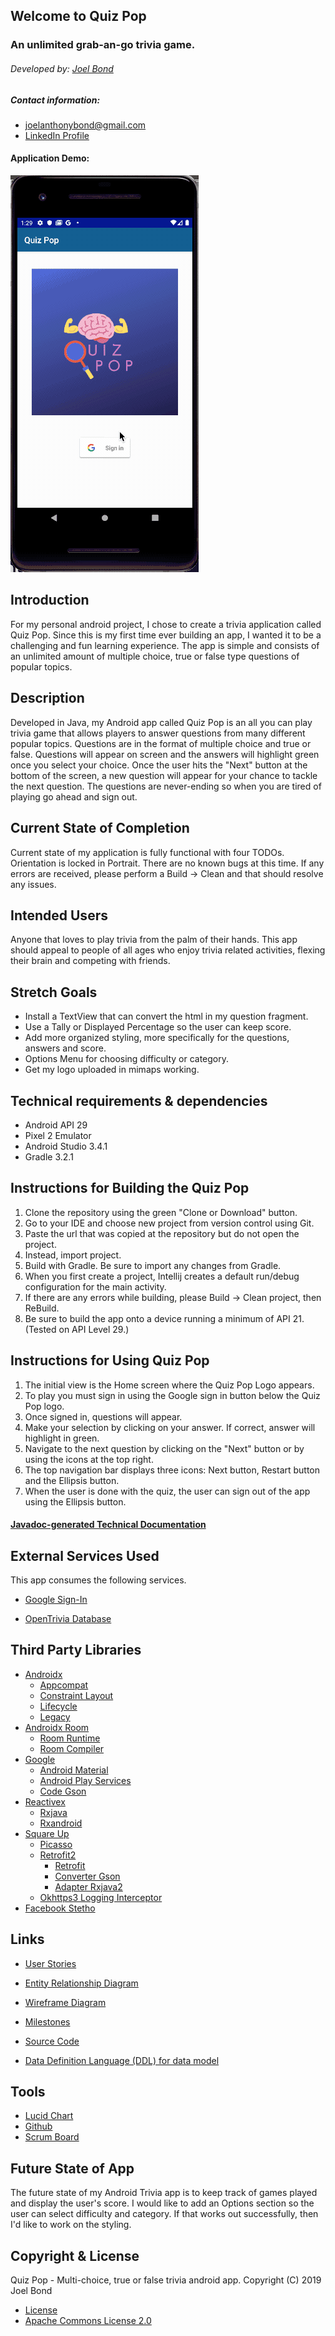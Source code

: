## Welcome to Quiz Pop 
### An unlimited grab-an-go trivia game.  

###### Developed by: [Joel Bond](https://github.com/bondj89) 

##### Contact information:
- [joelanthonybond@gmail.com](https://www.gmail.com)
- [LinkedIn Profile](https://www.linkedin.com/in/bondcsm/)

#### Application Demo: 
![Alt Text](docs/appdemo.gif)

## Introduction 
For my personal android project, I chose to create a trivia application called Quiz Pop. Since this 
is my first time ever building an app, I wanted it to be a challenging and fun learning experience. 
The app is simple and consists of an unlimited amount of multiple choice, true or false type questions 
of popular topics. 

## Description 
Developed in Java, my Android app called Quiz Pop is an all you can play 
trivia game that allows players to answer questions from many different popular topics. 
Questions are in the format of multiple choice and true or false. Questions will appear 
on screen and the answers will highlight green once you select your choice. Once the user 
hits the "Next" button at the bottom of the screen, a new question will appear for your 
chance to tackle the next question. The questions are never-ending so when you are tired of playing
go ahead and sign out. 

## Current State of Completion
Current state of my application is fully functional with four TODOs. 
Orientation is locked in Portrait. There are no known bugs at this time. 
If any errors are received, please perform
a Build -> Clean  and that should resolve any issues. 
 


## Intended Users 
Anyone that loves to play trivia from the palm of their hands. 
This app should appeal to people of all ages who enjoy trivia 
related activities, flexing their brain and competing with friends. 


## Stretch Goals
+ Install a TextView that can convert the html in my question fragment. 
+ Use a Tally or Displayed Percentage so the user can keep score. 
+ Add more organized styling, more specifically for the questions, answers and score.  
+ Options Menu for choosing difficulty or category. 
+ Get my logo uploaded in mimaps working.


## Technical requirements & dependencies
- Android API 29
- Pixel 2 Emulator 
- Android Studio 3.4.1
- Gradle 3.2.1


## Instructions for Building the Quiz Pop
1. Clone the repository using the green "Clone or Download" button.  
2. Go to your IDE and choose new project from version control using Git.
3. Paste the url that was copied at the repository but do not open the project. 
4. Instead, import project. 
5. Build with Gradle. Be sure to import any changes from Gradle.
6. When you first create a project, Intellij creates a default run/debug configuration for the main activity. 
7. If there are any errors while building, please Build -> Clean project, then ReBuild. 
8. Be sure to build the app onto a device running a minimum of API 21.(Tested on API Level 29.)


## Instructions for Using Quiz Pop
1. The initial view is the Home screen where the Quiz Pop Logo appears. 
2. To play you must sign in using the Google sign in button below the Quiz Pop logo. 
3. Once signed in, questions will appear. 
4. Make your selection by clicking on your answer. If correct, answer will highlight in green. 
5. Navigate to the next question by clicking on the "Next" button or by using the icons at the top right. 
5. The top navigation bar displays three icons: Next button, Restart button and the Ellipsis button. 
6. When the user is done with the quiz, the user can sign out of the app using the Ellipsis button.   


#### [Javadoc-generated Technical Documentation](docs/api/overview-summary.html)


## External Services Used
This app consumes the following services. 

+ [Google Sign-In](https://developers.google.com/identity/sign-in/android/start-integrating)

+ [OpenTrivia Database](https://opentdb.com/api_config.php/)


## Third Party Libraries

   + [Androidx](https://developer.android.com/jetpack/androidx)
       + [Appcompat](https://developer.android.com/jetpack/androidx/releases/appcompat)
       + [Constraint Layout](https://developer.android.com/reference/android/support/constraint/ConstraintLayout)
       + [Lifecycle](https://developer.android.com/guide/components/activities/activity-lifecycle)
       + [Legacy](https://developer.android.com/jetpack/androidx/releases/legacy)
   + [Androidx Room](https://developer.android.com/jetpack/androidx/releases/room)
       + [Room Runtime](https://source.android.com/devices/tech/dalvik)
       + [Room Compiler](https://source.android.com/setup/build/building)
   + [Google](https://developers.google.com/android)
       + [Android Material](https://material.io/develop/android/)
       + [Android Play Services](https://developers.google.com/android/guides/overview)
       + [Code Gson](https://sites.google.com/site/gson/gson-user-guide)
   + [Reactivex](https://github.com/ReactiveX)
       + [Rxjava](https://github.com/ReactiveX/RxJava)
       + [Rxandroid](https://github.com/ReactiveX/RxAndroid)
   + [Square Up](https://square.github.io/okhttp/)
       + [Picasso](https://square.github.io/picasso/)
       + [Retrofit2](https://square.github.io/retrofit/2.x/retrofit/)
           + [Retrofit](https://square.github.io/retrofit/)
           + [Converter Gson](https://github.com/square/retrofit/tree/master/retrofit-converters/gson)
           + [Adapter Rxjava2](https://github.com/square/retrofit/tree/master/retrofit-adapters/rxjava2)
       + [Okhttps3 Logging Interceptor](https://github.com/square/okhttp/tree/master/okhttp-logging-interceptor)
   + [Facebook Stetho](https://facebook.github.io/stetho/)
 

## Links
+ [User Stories](docs/user-stories.md)

+ [Entity Relationship Diagram](docs/erd.md)

+ [Wireframe Diagram](docs/wireframe.md)

+ [Milestones](docs/milestones.md)

+ [Source Code](docs/sourcecode.md)

+ [Data Definition Language (DDL) for data model](docs/ddl.md)


## Tools 
+ [Lucid Chart](https://www.lucidchart.com/pages/)
+ [Github](https://github.com/bondj89/quiz-pop)
+ [Scrum Board](https://github.com/bondj89/quiz-pop/projects/1)


## Future State of App
The future state of my Android Trivia app is to keep track of games played and display the user's 
score. I would like to add an Options section so the user can select difficulty and category. If 
that works out successfully, then I'd like to work on the styling. 



## Copyright & License 

Quiz Pop - Multi-choice, true or false trivia android app. 
Copyright (C) 2019  Joel Bond
    
+ [License](https://github.com/bondj89/quiz-pop/blob/master/LICENSE)
+ [Apache Commons License 2.0](https://www.apache.org/licenses/LICENSE-2.0)









